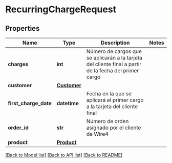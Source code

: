 # RecurringChargeRequest

## Properties
Name | Type | Description | Notes
------------ | ------------- | ------------- | -------------
**charges** | **int** | Número de cargos que se aplicarán a la tarjeta del cliente final a partir de la fecha del primer cargo | 
**customer** | [**Customer**](Customer.md) |  | 
**first_charge_date** | **datetime** | Fecha en la que se aplicará el primer cargo a la tarjeta del cliente final  | 
**order_id** | **str** | Número de orden asignado por el cliente de Wire4 | 
**product** | [**Product**](Product.md) |  | 

[[Back to Model list]](../README.md#documentation-for-models) [[Back to API list]](../README.md#documentation-for-api-endpoints) [[Back to README]](../README.md)

